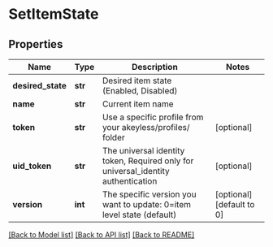 # SetItemState

## Properties
Name | Type | Description | Notes
------------ | ------------- | ------------- | -------------
**desired_state** | **str** | Desired item state (Enabled, Disabled) | 
**name** | **str** | Current item name | 
**token** | **str** | Use a specific profile from your akeyless/profiles/ folder | [optional] 
**uid_token** | **str** | The universal identity token, Required only for universal_identity authentication | [optional] 
**version** | **int** | The specific version you want to update: 0&#x3D;item level state (default) | [optional] [default to 0]

[[Back to Model list]](../README.md#documentation-for-models) [[Back to API list]](../README.md#documentation-for-api-endpoints) [[Back to README]](../README.md)


